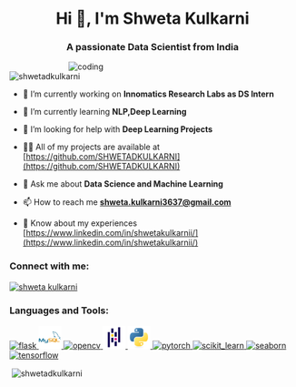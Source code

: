 <h1 align="center">Hi 👋, I'm Shweta Kulkarni</h1>
<h3 align="center">A passionate Data Scientist from India</h3>

<img align="right" alt="coding" width="400" src="https://cdn.rentechdigital.com/common_files/blogs/what-is-data-science-and-how-can-it-influence-decision-making-swipecart-blog-img-02-01-07-2022.gif">
<p align="left"> <img src="https://komarev.com/ghpvc/?username=shwetadkulkarni&label=Profile%20views&color=0e75b6&style=flat" alt="shwetadkulkarni" /> </p>

- 🔭 I’m currently working on **Innomatics Research Labs as DS Intern**

- 🌱 I’m currently learning **NLP,Deep Learning**

- 🤝 I’m looking for help with **Deep Learning Projects**

- 👨‍💻 All of my projects are available at [https://github.com/SHWETADKULKARNI](https://github.com/SHWETADKULKARNI)

- 💬 Ask me about **Data Science and Machine Learning**

- 📫 How to reach me **shweta.kulkarni3637@gmail.com**

- 📄 Know about my experiences [https://www.linkedin.com/in/shwetakulkarnii/](https://www.linkedin.com/in/shwetakulkarnii/)

<h3 align="left">Connect with me:</h3>
<p align="left">
<a href="https://linkedin.com/in/shweta kulkarni" target="blank"><img align="center" src="https://raw.githubusercontent.com/rahuldkjain/github-profile-readme-generator/master/src/images/icons/Social/linked-in-alt.svg" alt="shweta kulkarni" height="30" width="40" /></a>
</p>

<h3 align="left">Languages and Tools:</h3>
<p align="left"> <a href="https://flask.palletsprojects.com/" target="_blank" rel="noreferrer"> <img src="https://www.vectorlogo.zone/logos/pocoo_flask/pocoo_flask-icon.svg" alt="flask" width="40" height="40"/> </a> <a href="https://www.mysql.com/" target="_blank" rel="noreferrer"> <img src="https://raw.githubusercontent.com/devicons/devicon/master/icons/mysql/mysql-original-wordmark.svg" alt="mysql" width="40" height="40"/> </a> <a href="https://opencv.org/" target="_blank" rel="noreferrer"> <img src="https://www.vectorlogo.zone/logos/opencv/opencv-icon.svg" alt="opencv" width="40" height="40"/> </a> <a href="https://pandas.pydata.org/" target="_blank" rel="noreferrer"> <img src="https://raw.githubusercontent.com/devicons/devicon/2ae2a900d2f041da66e950e4d48052658d850630/icons/pandas/pandas-original.svg" alt="pandas" width="40" height="40"/> </a> <a href="https://www.python.org" target="_blank" rel="noreferrer"> <img src="https://raw.githubusercontent.com/devicons/devicon/master/icons/python/python-original.svg" alt="python" width="40" height="40"/> </a> <a href="https://pytorch.org/" target="_blank" rel="noreferrer"> <img src="https://www.vectorlogo.zone/logos/pytorch/pytorch-icon.svg" alt="pytorch" width="40" height="40"/> </a> <a href="https://scikit-learn.org/" target="_blank" rel="noreferrer"> <img src="https://upload.wikimedia.org/wikipedia/commons/0/05/Scikit_learn_logo_small.svg" alt="scikit_learn" width="40" height="40"/> </a> <a href="https://seaborn.pydata.org/" target="_blank" rel="noreferrer"> <img src="https://seaborn.pydata.org/_images/logo-mark-lightbg.svg" alt="seaborn" width="40" height="40"/> </a> <a href="https://www.tensorflow.org" target="_blank" rel="noreferrer"> <img src="https://www.vectorlogo.zone/logos/tensorflow/tensorflow-icon.svg" alt="tensorflow" width="40" height="40"/> </a> </p>

<p>&nbsp;<img align="center" src="https://github-readme-stats.vercel.app/api?username=shwetadkulkarni&show_icons=true&locale=en" alt="shwetadkulkarni" /></p>
